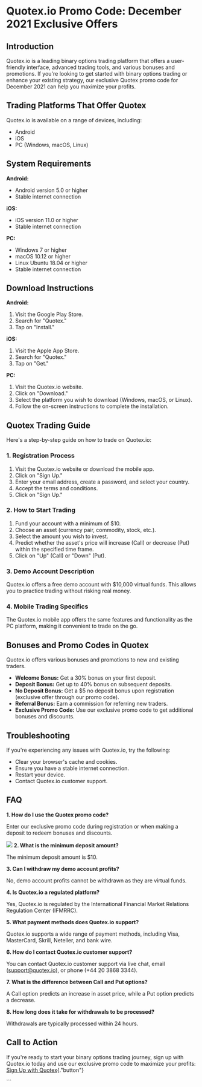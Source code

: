 # Quotex.io Promo Code: December 2021 Exclusive Offers

## Introduction

Quotex.io is a leading binary options trading platform that offers a
user-friendly interface, advanced trading tools, and various bonuses and
promotions. If you\'re looking to get started with binary options
trading or enhance your existing strategy, our exclusive Quotex promo
code for December 2021 can help you maximize your profits.

## Trading Platforms That Offer Quotex

Quotex.io is available on a range of devices, including:

-   Android
-   iOS
-   PC (Windows, macOS, Linux)

## System Requirements

**Android:**

-   Android version 5.0 or higher
-   Stable internet connection

**iOS:**

-   iOS version 11.0 or higher
-   Stable internet connection

**PC:**

-   Windows 7 or higher
-   macOS 10.12 or higher
-   Linux Ubuntu 18.04 or higher
-   Stable internet connection

## Download Instructions

**Android:**

1.  Visit the Google Play Store.
2.  Search for "Quotex."
3.  Tap on "Install."

**iOS:**

1.  Visit the Apple App Store.
2.  Search for "Quotex."
3.  Tap on "Get."

**PC:**

1.  Visit the Quotex.io website.
2.  Click on "Download."
3.  Select the platform you wish to download (Windows, macOS, or Linux).
4.  Follow the on-screen instructions to complete the installation.

## Quotex Trading Guide

Here\'s a step-by-step guide on how to trade on Quotex.io:

### 1. Registration Process

1.  Visit the Quotex.io website or download the mobile app.
2.  Click on "Sign Up."
3.  Enter your email address, create a password, and select your
    country.
4.  Accept the terms and conditions.
5.  Click on "Sign Up."

### 2. How to Start Trading

1.  Fund your account with a minimum of \$10.
2.  Choose an asset (currency pair, commodity, stock, etc.).
3.  Select the amount you wish to invest.
4.  Predict whether the asset\'s price will increase (Call) or decrease
    (Put) within the specified time frame.
5.  Click on "Up" (Call) or "Down" (Put).

### 3. Demo Account Description

Quotex.io offers a free demo account with \$10,000 virtual funds. This
allows you to practice trading without risking real money.

### 4. Mobile Trading Specifics

The Quotex.io mobile app offers the same features and functionality as
the PC platform, making it convenient to trade on the go.

## Bonuses and Promo Codes in Quotex

Quotex.io offers various bonuses and promotions to new and existing
traders.

-   **Welcome Bonus:** Get a 30% bonus on your first deposit.
-   **Deposit Bonus:** Get up to 40% bonus on subsequent deposits.
-   **No Deposit Bonus:** Get a \$5 no deposit bonus upon registration
    (exclusive offer through our promo code).
-   **Referral Bonus:** Earn a commission for referring new traders.
-   **Exclusive Promo Code:** Use our exclusive promo code to get
    additional bonuses and discounts.

## Troubleshooting

If you\'re experiencing any issues with Quotex.io, try the following:

-   Clear your browser\'s cache and cookies.
-   Ensure you have a stable internet connection.
-   Restart your device.
-   Contact Quotex.io customer support.

## FAQ

**1. How do I use the Quotex promo code?**

Enter our exclusive promo code during registration or when making a
deposit to redeem bonuses and discounts.

[![](https://static.quotex.io/files/4_en/300_250.jpg)](https://traff.sbs/brokerqxlid)
**2. What is the minimum deposit amount?**

The minimum deposit amount is \$10.

**3. Can I withdraw my demo account profits?**

No, demo account profits cannot be withdrawn as they are virtual funds.

**4. Is Quotex.io a regulated platform?**

Yes, Quotex.io is regulated by the International Financial Market
Relations Regulation Center (IFMRRC).

**5. What payment methods does Quotex.io support?**

Quotex.io supports a wide range of payment methods, including Visa,
MasterCard, Skrill, Neteller, and bank wire.

**6. How do I contact Quotex.io customer support?**

You can contact Quotex.io customer support via live chat, email
(support@quotex.io), or phone (+44 20 3868 3344).

**7. What is the difference between Call and Put options?**

A Call option predicts an increase in asset price, while a Put option
predicts a decrease.

**8. How long does it take for withdrawals to be processed?**

Withdrawals are typically processed within 24 hours.

## Call to Action

If you\'re ready to start your binary options trading journey, sign up
with Quotex.io today and use our exclusive promo code to maximize your
profits: [Sign Up with
Quotex](\%22https://traff.sbs/brokerqxsignup\%22){."button"}

\`\`\`


